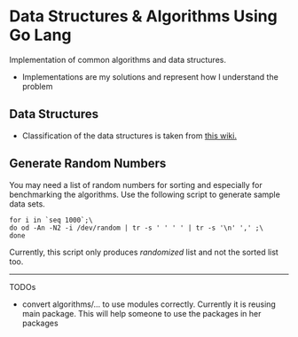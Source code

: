 # Data Structures & Algorithms Using Go Lang
Implementation of common algorithms and data structures.

- Implementations are my solutions and represent how I understand the problem

## Data Structures
- Classification of the data structures is taken from [this wiki.](https://en.wikipedia.org/wiki/List_of_data_structures)

## Generate Random Numbers
You may need a list of random numbers for sorting and especially for benchmarking the algorithms.
Use the following script to generate sample data sets.
```Shell
for i in `seq 1000`;\
do od -An -N2 -i /dev/random | tr -s ' ' ' ' | tr -s '\n' ',' ;\
done
```
Currently, this script only produces _randomized_ list and not the sorted list too.

---
TODOs
- convert algorithms/... to use modules correctly. Currently it is reusing main package. This will help someone to use
the packages in her packages